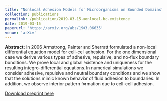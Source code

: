 ```yaml
---
title: "Nonlocal Adhesion Models for Microorganisms on Bounded Domains"
collection: publications
permalink: /publication/2019-03-15-nonlocal-bc-existence
date: 2019-03-15
paperurl: 'https://arxiv.org/abs/1903.06635'
venue: 'arXiv'
---
```


**Abstract:** In 2006 Armstrong, Painter and Sherratt formulated a non-local 
differential equation model for cell-cell adhesion. For the one dimensional case 
we derive various types of adhesive, repulsive, and no-flux boundary bonditions. 
We prove local and global existence and uniqueness for the resulting 
integro-differential equations. In numerical simulations we consider adhesive, 
repulsive and neutral boundary conditions and we show that the solutions mimic 
known behavior of fluid adhesion to boundaries. In addition, we observe interior 
pattern formation due to cell-cell adhesion.


[Download preprint here](https://arxiv.org/abs/1903.06635)

